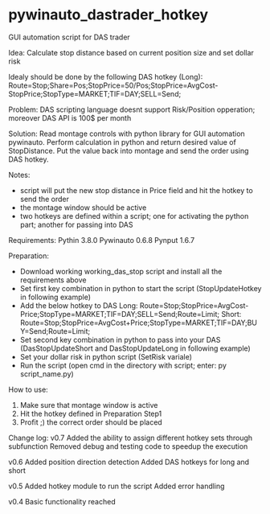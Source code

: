 # pywinauto_dastrader_hotkey
GUI automation script for DAS trader

Idea:
Calculate stop distance based on current position size and set dollar risk

Idealy should be done by the following DAS hotkey (Long):
Route=Stop;Share=Pos;StopPrice=50/Pos;StopPrice=AvgCost-StopPrice;StopType=MARKET;TIF=DAY;SELL=Send;

Problem:
DAS scripting language doesnt support Risk/Position opperation; moreover DAS API is 100$ per month

Solution:
Read montage controls with python library for GUI automation pywinauto. Perform calculation in python and return desired value of StopDistance. Put the value back into montage and send the order using DAS hotkey.

Notes:
- script will put the new stop distance in Price field and hit the hotkey to send the order
- the montage window should be active
- two hotkeys are defined within a script; one for activating the python part; another for passing into DAS

Requirements:
Pythin 3.8.0
Pywinauto 0.6.8
Pynput 1.6.7

Preparation:
- Download working working_das_stop script and install all the requirements above
- Set first key combination in python to start the script (StopUpdateHotkey in following example)
- Add the below hotkey to DAS
Long: Route=Stop;StopPrice=AvgCost-Price;StopType=MARKET;TIF=DAY;SELL=Send;Route=Limit; 
Short: Route=Stop;StopPrice=AvgCost+Price;StopType=MARKET;TIF=DAY;BUY=Send;Route=Limit;
- Set second key combination in python to pass into your DAS (DasStopUpdateShort and DasStopUpdateLong in following example)
- Set your dollar risk in python script (SetRisk variale)
- Run the script (open cmd in the directory with script; enter: py script_name.py)

How to use:
1. Make sure that montage window is active
2. Hit the hotkey defined in Preparation Step1
3. Profit ;) the correct order should be placed


Change log:
v0.7
Added the ability to assign different hotkey sets through subfunction
Removed debug and testing code to speedup the execution

v0.6
Added position direction detection
Added DAS hotkeys for long and short

v0.5
Added hotkey module to run the script
Added error handling

v0.4
Basic functionality reached
